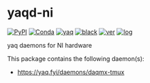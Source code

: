 # yaqd-ni

[![PyPI](https://img.shields.io/pypi/v/yaqd-ni)](https://pypi.org/project/yaqd-ni)
[![Conda](https://img.shields.io/conda/vn/conda-forge/yaqd-ni)](https://anaconda.org/conda-forge/yaqd-ni)
[![yaq](https://img.shields.io/badge/framework-yaq-orange)](https://yaq.fyi/)
[![black](https://img.shields.io/badge/code--style-black-black)](https://black.readthedocs.io/)
[![ver](https://img.shields.io/badge/calver-YYYY.0M.MICRO-blue)](https://calver.org/)
[![log](https://img.shields.io/badge/change-log-informational)](https://gitlab.com/yaq/yaqd-ni/-/blob/master/CHANGELOG.md)

yaq daemons for NI hardware

This package contains the following daemon(s):

- https://yaq.fyi/daemons/daqmx-tmux
